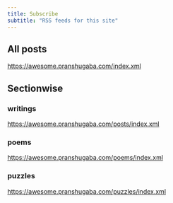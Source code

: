 ```yaml
---
title: Subscribe
subtitle: "RSS feeds for this site"
---
```


## All posts  
https://awesome.pranshugaba.com/index.xml

## Sectionwise

### writings
https://awesome.pranshugaba.com/posts/index.xml

### poems
https://awesome.pranshugaba.com/poems/index.xml

### puzzles
https://awesome.pranshugaba.com/puzzles/index.xml
